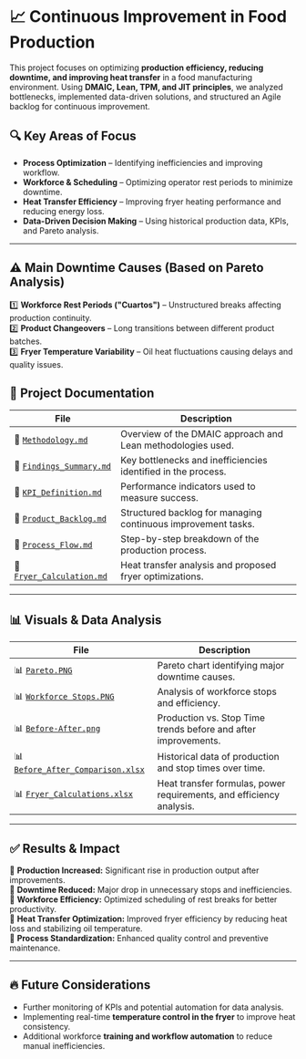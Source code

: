 # 📈 Continuous Improvement in Food Production  

This project focuses on optimizing **production efficiency, reducing downtime, and improving heat transfer** in a food manufacturing environment. Using **DMAIC, Lean, TPM, and JIT principles**, we analyzed bottlenecks, implemented data-driven solutions, and structured an Agile backlog for continuous improvement.  

## 🔍 **Key Areas of Focus**
- **Process Optimization** – Identifying inefficiencies and improving workflow.  
- **Workforce & Scheduling** – Optimizing operator rest periods to minimize downtime.  
- **Heat Transfer Efficiency** – Improving fryer heating performance and reducing energy loss.  
- **Data-Driven Decision Making** – Using historical production data, KPIs, and Pareto analysis.  

---

## ⚠ **Main Downtime Causes (Based on Pareto Analysis)**
1️⃣ **Workforce Rest Periods ("Cuartos")** – Unstructured breaks affecting production continuity.  
2️⃣ **Product Changeovers** – Long transitions between different product batches.  
3️⃣ **Fryer Temperature Variability** – Oil heat fluctuations causing delays and quality issues.  

## 📂 **Project Documentation**
| File | Description |
|------|------------|
| 📄 [`Methodology.md`](Documentation/Methodology.md) | Overview of the DMAIC approach and Lean methodologies used. |
| 📄 [`Findings_Summary.md`](Documentation/Findings_Summary.md) | Key bottlenecks and inefficiencies identified in the process. |
| 📄 [`KPI_Definition.md`](Documentation/KPI_Definition.md) | Performance indicators used to measure success. |
| 📄 [`Product_Backlog.md`](Documentation/Product_Backlog.md) | Structured backlog for managing continuous improvement tasks. |
| 📄 [`Process_Flow.md`](Documentation/Process_Flow.md) | Step-by-step breakdown of the production process. |
| 📄 [`Fryer_Calculation.md`](Documentation/Fryer_Calculation.md) | Heat transfer analysis and proposed fryer optimizations. |

---

## 📊 **Visuals & Data Analysis**
| File | Description |
|------|------------|
| 📊 [`Pareto.PNG`](Visuals/Pareto.PNG) | Pareto chart identifying major downtime causes. |
| 📊 [`Workforce Stops.PNG`](Visuals/Workforce%20Stops.PNG) | Analysis of workforce stops and efficiency. |
| 📊 [`Before-After.png`](Visuals/Before-After.png) | Production vs. Stop Time trends before and after improvements. |
| 📊 [`Before_After_Comparison.xlsx`](Visuals/Before_After_Comparison.xlsx) | Historical data of production and stop times over time. |
| 📊 [`Fryer_Calculations.xlsx`](Visuals/Fryer_Calculations.xlsx) | Heat transfer formulas, power requirements, and efficiency analysis. |

---

## ✅ **Results & Impact**
📌 **Production Increased:** Significant rise in production output after improvements.  
📌 **Downtime Reduced:** Major drop in unnecessary stops and inefficiencies.  
📌 **Workforce Efficiency:** Optimized scheduling of rest breaks for better productivity.  
📌 **Heat Transfer Optimization:** Improved fryer efficiency by reducing heat loss and stabilizing oil temperature.  
📌 **Process Standardization:** Enhanced quality control and preventive maintenance.  

---

## 🔥 **Future Considerations**
- Further monitoring of KPIs and potential automation for data analysis.  
- Implementing real-time **temperature control in the fryer** to improve heat consistency.  
- Additional workforce **training and workflow automation** to reduce manual inefficiencies.  
